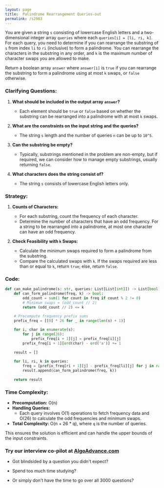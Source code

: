 ```yaml
---
layout: page
title:  Palindrome Rearrangement Queries-out
permalink: /s2983
---
```


You are given a string `s` consisting of lowercase English letters and a two-dimensional integer array `queries` where each `queries[i] = [li, ri, k]`. For each query, you need to determine if you can rearrange the substring of `s` from index `li` to `ri` (inclusive) to form a palindrome. You can rearrange the characters in the substring in any order, and `k` is the maximum number of character swaps you are allowed to make.

Return a boolean array `answer` where `answer[i]` is `true` if you can rearrange the substring to form a palindrome using at most `k` swaps, or `false` otherwise.

### Clarifying Questions:

1. **What should be included in the output array `answer`?**
   - Each element should be `true` or `false` based on whether the substring can be rearranged into a palindrome with at most `k` swaps.

2. **What are the constraints on the input string and the queries?**
   - The string `s` length and the number of queries `n` can be up to `10^5`.

3. **Can the substring be empty?**
   - Typically, substrings mentioned in the problem are non-empty, but if required, we can consider how to manage empty substrings, usually returning `false`.

4. **What characters does the string consist of?**
   - The string `s` consists of lowercase English letters only.

### Strategy:

1. **Counts of Characters:**
   - For each substring, count the frequency of each character.
   - Determine the number of characters that have an odd frequency. For a string to be rearranged into a palindrome, at most one character can have an odd frequency.

2. **Check Feasibility with `k` Swaps:**
   - Calculate the minimum swaps required to form a palindrome from the substring.
   - Compare the calculated swaps with `k`. If the swaps required are less than or equal to `k`, return `true`; else, return `false`.

### Code:

```python
def can_make_palindrome(s: str, queries: List[List[int]]) -> List[bool]:
    def can_form_palindrome(freq, k) -> bool:
        odd_count = sum(1 for count in freq if count % 2 != 0)
        # Minimum swaps = (odd_count // 2)
        return (odd_count // 2) <= k

    # Precompute frequency prefix sums
    prefix_freq = [[0] * 26 for _ in range(len(s) + 1)]
    
    for i, char in enumerate(s):
        for j in range(26):
            prefix_freq[i + 1][j] = prefix_freq[i][j]
        prefix_freq[i + 1][ord(char) - ord('a')] += 1
    
    result = []
    
    for li, ri, k in queries:
        freq = [prefix_freq[ri + 1][j] - prefix_freq[li][j] for j in range(26)]
        result.append(can_form_palindrome(freq, k))
    
    return result
```

### Time Complexity:

- **Precomputation:** O(n)
- **Handling Queries:**
  - Each query involves O(1) operations to fetch frequency data and O(26) to calculate the odd frequencies and minimum swaps.
- **Total Complexity:** O(n + 26 * q), where `q` is the number of queries.

This ensures the solution is efficient and can handle the upper bounds of the input constraints.


### Try our interview co-pilot at [AlgoAdvance.com](https://algoAdvance.com)

- Got blindsided by a question you didn't expect?

- Spend too much time studying?

- Or simply don't have the time to go over all 3000 questions?

